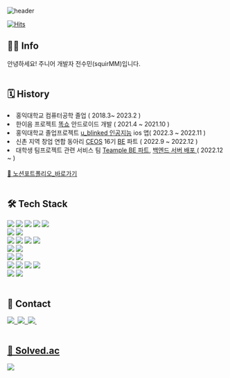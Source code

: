 ![header](https://capsule-render.vercel.app/api?type=slice&color=gradient&height=160&section=header&text=Hi!%20I'm%20Sumin!&fontAlign=50&fontAlignY=70&fontSize=90&fontColor=000000)

 [![Hits](https://hits.seeyoufarm.com/api/count/incr/badge.svg?url=https%3A%2F%2Fgithub.com%2FsquirMM&count_bg=%2391DB59&title_bg=%23555555&icon=&icon=github.svg&icon_color=%23CFD1CD&title=hits&edge_flat=false)](https://hits.seeyoufarm.com)
  
<h2 align="left"> 👩‍💻 Info </h2>
<p align="left"> 안녕하세요! 주니어 개발자 전수민(squirMM)입니다.<br></br>
</p>

<h2 align="left">🗓 History </h2>
<ui>
  <li>
    홍익대학교 컴퓨터공학 졸업 ( 2018.3~ 2023.2 )
  </li>
   <li>
    한이음 프로젝트 <a href="https://github.com/squirMM/2021_Hanium">똑쇼</a> 안드로이드 개발 ( 2021.4 ~ 2021.10 )
  </li>
  <li>
    홍익대학교 졸업프로젝트 <a href="https://github.com/u-blinked/ublinked_SwiftUI">u_blinked 인공지능</a> ios 앱( 2022.3 ~ 2022.11 )
  </li>
  <li>
    신촌 지역 창업 연합 동아리  <a href="https://github.com/CEOS-Developers">CEOS</a> 16기 <a href="https://github.com/squirMM/django_rest_framework_16th">BE</a> 파트 ( 2022.9 ~ 2022.12 )
  </li>
  <li>
    대학생 팀프로젝트 관련 서비스 팀 <a href="https://github.com/teampuls/Teamplus-Backend">Teample BE 파트</a>, <a href="https://github.com/teampple/Teampple_Deploy"> 백엔드 서버 배포 </a> ( 2022.12 ~ )
  </li>
  <br>
</ui>
 <a href="https://www.notion.so/516333ad14244f86b3d8b7495c55cb90">📑 노션포트폴리오_바로가기</a><br><br> 
<h2 align="left">🛠 Tech Stack </h2>

<p align="left">
  <img src="https://img.shields.io/badge/Python-3766AB?style=flat-square&logo=Python&logoColor=white"/>
  <img src="https://img.shields.io/badge/JAVA-007396?style=flat-square&logo=JAVA&logoColor=white"/>
  <img src="https://img.shields.io/badge/C++-00599C?style=flat-square&logo=C%2B%2B&logoColor=white"/>
  <img src="https://img.shields.io/badge/C-A8B9CC?style=flat-square&logo=C&logoColor=white"/>
  <img src="https://img.shields.io/badge/JavaScript-F7DF1E?style=flat-square&logo=JavaScript&logoColor=black"/>
   <br>
  <img src="https://img.shields.io/badge/Android Studio-3DDC84?style=flat-square&logo=Android&logoColor=black"/>
  <img src="https://img.shields.io/badge/Firebase-FFCA28?style=flat-square&logo=Android&logoColor=black"/>
  <br>
  <img src="https://img.shields.io/badge/SpringBoot-6DB33F?style=flat-square&logo=Spring&logoColor=white"/>
  <img src="https://img.shields.io/badge/Thymeleaf-005F0F?style=flat-square&logo=Thymeleaf&logoColor=white"/>
  <img src="https://img.shields.io/badge/JPA-8A8A8A?style=flat-square&logo=JPA&logoColor=white"/>
  <img src="https://img.shields.io/badge/queryDsl-000000?style=flat-square&logo=JPA&logoColor=white"/>
  <br>
  <img src="https://img.shields.io/badge/Django-092E20?style=flat-square&logo=Django&logoColor=white"/>
  <img src="https://img.shields.io/badge/dj_rest_auth-00205B?style=flat-square&logoColor=white"/>
  <br>
  <img src="https://img.shields.io/badge/Mysql-E6B91E?style=flat-square&logo=MySql&logoColor=white"/>
  <img src="https://img.shields.io/badge/PostgreSQL-4169E1?style=flat-square&logo=PostgreSQL&logoColor=white"/>
  <br>
  <img src="https://img.shields.io/badge/Docker-2496ED?style=flat-square&logo=Docker&logoColor=white" />
  <img src="https://img.shields.io/badge/Amazon AWS-333664?style=flat-square&logo=amazon-aws&logoColor=white"/>
  <img src="https://img.shields.io/badge/GitHub Actions-2088FF?style=flat-square&logo=GitHub Actions&logoColor=white" />
  <img src="https://img.shields.io/badge/NGINX-009639?style=flat-square&logo=NGINX&logoColor=white" />
  <br>
  <img src="https://img.shields.io/badge/Swagger-85EA2D?style=flat-square&logo=Swagger&logoColor=white" />
  <img src="https://img.shields.io/badge/JWT-000000?style=flat-square&logo=JSON%20web%20tokens&logoColor=white" />
  <br><br>
</p>


<h2 align="left">📩 Contact </h2>

<p align="left">
  <a href="mailto:squirmm.be@gmail.com" target="_blank"><img src="https://img.shields.io/badge/Gmail-EA4335?style=Gmail&logo=Gmail&logoColor=white&link=mailto:jsm6616@gmail.com"/</a>&nbsp
  <a href="mailto:jsm6616@naver.com" target="_blank"><img src="https://img.shields.io/badge/NaverMail-03C75A?style=Gmail&logo=Gmail&logoColor=white&link=mailto:jsm6616@naver.com"/</a>&nbsp
  <a href="https://squirmm.tistory.com" target="_blank"><img src="https://img.shields.io/badge/Tistory-184D66?style=Tstory&logo=Telegraph&logoColor=white"/</a>&nbsp
  <br><br>
</p>

<p align="left">
<h2 align="left">🏅 Solved.ac </h2>
  <a href="https://solved.ac/squirmm"><img src="http://mazassumnida.wtf/api/v2/generate_badge?boj=squirmm"/></a>
  <br/>
</p>
